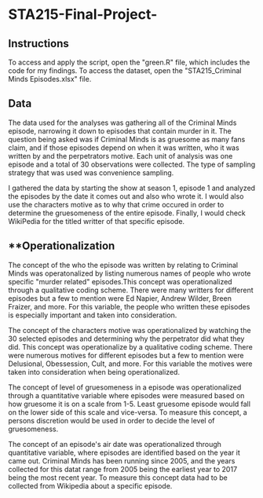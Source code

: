 # STA215-Final-Project-
## **Instructions** 
To access and apply the script, open the "green.R" file, which includes the code for my findings. To access the dataset, open the "STA215_Criminal Minds Episodes.xlsx" file. 

## **Data**
The data used for the analyses was gathering all of the Criminal Minds episode, narrowing it down to episodes that contain murder in it. The question being asked was if Criminal Minds is as gruesome as many fans claim, and if those episodes depend on when it was written, who it was written by and the perpetrators motive. Each unit of analysis was one episode and a total of 30 observations were collected. The type of sampling strategy that was used was convenience sampling. 

I gathered the data by starting the show at season 1, episode 1 and analyzed the episodes by the date it comes out and also who wrote it. I would also use the characters motive as to why that crime occured in order to determine the gruesomeness of the entire episode. Finally, I would check WikiPedia for the titled writter of that specific episode. 

## **Operationalization  
The concept of the who the episode was written by relating to Criminal Minds was operatonalized by listing numerous names of people who wrote specific "murder related" episodes.This concept was operationalized through a qualitative coding scheme. There were many writters for different episodes but a few to mention were Ed Napier, Andrew Wilder, Breen Fraizer, and more. For this variable, the people who written these episodes is especially important and taken into consideration. 

The concept of the characters motive was operationalized by watching the 30 selected episodes and determining why the perpetrator did what they did. This concept was operationalize by a qualitative coding scheme. There were numerous motives for different episodes but a few to mention were Delusional, Obessession, Cult, and more. For this variable the motives were taken into consideration when being operationalized. 

The concept of level of gruesomeness in a episode was operationalized through a quantitative variable where episodes were measured based on how gruesome it is on a scale from 1-5. Least gruesome episode would fall on the lower side of this scale and vice-versa. To measure this concept, a persons discretion would be used in order to decide the level of gruesomeness.

The concept of an episode's air date was operationalized through quantitative variable, where episodes are identified based on the year it came out. Criminal Minds has been running since 2005, and the years collected for this datat range from 2005 being the earliest year to 2017 being the most recent year. To measure this concept data had to be collected from Wikipedia about a specific episode. 

